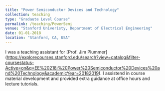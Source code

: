 ```yaml
---
title: "Power Semiconductor Devices and Technology"
collection: teaching
type: "Gradaute Level Course"
permalink: /teaching/PowerSemi
venue: "Stanford Univeristy, Department of Electrical Engineering"
date: 01-01-2018
location: "Stanford, CA, USA"
---
```


I was a teaching assistant for [Prof. Jim Plummer] (https://explorecourses.stanford.edu/search?view=catalog&filter-coursestatus-Active=on&q=EE%20218:%20Power%20Semiconductor%20Devices%20and%20Technology&academicYear=20182019). I assistend in course material development and provided extra guidance at office hours and lecture tutorials.  
